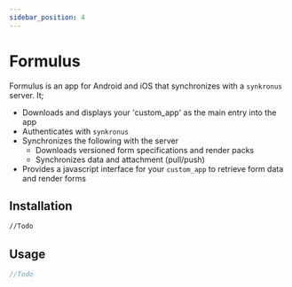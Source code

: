 ```yaml
---
sidebar_position: 4
---
```


# Formulus

Formulus is an app for Android and iOS that synchronizes with a `synkronus` server. 
It;
- Downloads and displays your 'custom_app' as the main entry into the app
- Authenticates with `synkronus`
- Synchronizes the following with the server
    - Downloads versioned form specifications and render packs
    - Synchronizes data and attachment (pull/push)
- Provides a javascript interface for your `custom_app` to retrieve form data and render forms

## Installation

```bash
//Todo
```

## Usage

```javascript
//Todo
```
